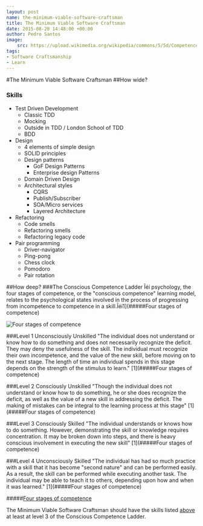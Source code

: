 ```yaml
---
layout: post
name: the-minimum-viable-software-craftsman
title: The Minimum Viable Software Craftsman
date: 2015-08-20 14:48:00 +00:00
author: Pedro Santos 
image:
    src: https://upload.wikimedia.org/wikipedia/commons/5/5d/Competence_Hierarchy_adapted_from_Noel_Burch_by_Igor_Kokcharov.jpg 
tags:
- Software Craftsmanship 
- Learn 
---
```

#The Minimum Viable Software Craftsman
##How wide?
### Skills
* Test Driven Development 
  * Classic TDD 
  * Mocking
  * Outside in TDD / London School of TDD
  * BDD
* Design 
  * 4 elements of simple design
  * SOLID principles
  * Design patterns 
    * GoF Design Patterns
    * Enterprise design Patterns
  * Domain Driven Design
  * Architectural styles
    * CQRS
    * Publish/Subscriber
    * SOA/Micro services
    * Layered Architecture
* Refactoring 
  * Code smells
  * Refactoring smells
  * Refactoring legacy code
* Pair programming 
  * Driver-navigator
  * Ping-pong
  * Chess clock
  * Pomodoro
  * Pair rotation

##How deep?
###The Conscious Competence Ladder
Îéí psychology, the four stages of competence, or the "conscious competence" learning model, relates to the psychological states involved in the process of progressing from incompetence to competence in a skill.Îéí1](#####Four stages of competence)

![Four stages of competence](https://upload.wikimedia.org/wikipedia/commons/5/5d/Competence_Hierarchy_adapted_from_Noel_Burch_by_Igor_Kokcharov.jpg)

###Level 1 Unconsciously Unskilled
"The individual does not understand or know how to do something and does not necessarily recognize the deficit. They may deny the usefulness of the skill. The individual must recognize their own incompetence, and the value of the new skill, before moving on to the next stage. The length of time an individual spends in this stage depends on the strength of the stimulus to learn." [1](#####Four stages of competence)

###Level 2 Consciously Unskilled
"Though the individual does not understand or know how to do something, he or she does recognize the deficit, as well as the value of a new skill in addressing the deficit. The making of mistakes can be integral to the learning process at this stage" [1](#####Four stages of competence)

###Level 3 Consciously Skilled
"The individual understands or knows how to do something. However, demonstrating the skill or knowledge requires concentration. It may be broken down into steps, and there is heavy conscious involvement in executing the new skill" [1](#####Four stages of competence)

###Level 4 Unconsciously Skilled
"The individual has had so much practice with a skill that it has become "second nature" and can be performed easily. As a result, the skill can be performed while executing another task. The individual may be able to teach it to others, depending upon how and when it was learned." [1](#####Four stages of competence)

#####[Four stages of competence](https://en.wikipedia.org/wiki/Four_stages_of_competence)

The Minimum Viable Software Craftsman should have the skills listed [above](##Skills) at least at level 3 of the Conscious Competence Ladder.
